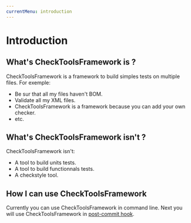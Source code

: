 ```yaml
---
currentMenu: introduction
---
```


# Introduction

## What's CheckToolsFramework is ?
CheckToolsFramework is a framework to build simples tests on multiple files. For exemple:
* Be sur that all my files haven't BOM.
* Validate all my XML files.
* CheckToolsFramework is a framework because you can add your own checker.
* etc.

## What's CheckToolsFramework isn't ?
CheckToolsFramework isn't:

* A tool to build units tests.
* A tool to build functionnals tests.
* A checkstyle tool.

## How I can use CheckToolsFramework
Currently you can use CheckToolsFramework in command line. Next you will use CheckToolsFramework in [post-commit hook](https://git-scm.com/book/it/v2/Customizing-Git-Git-Hooks).
